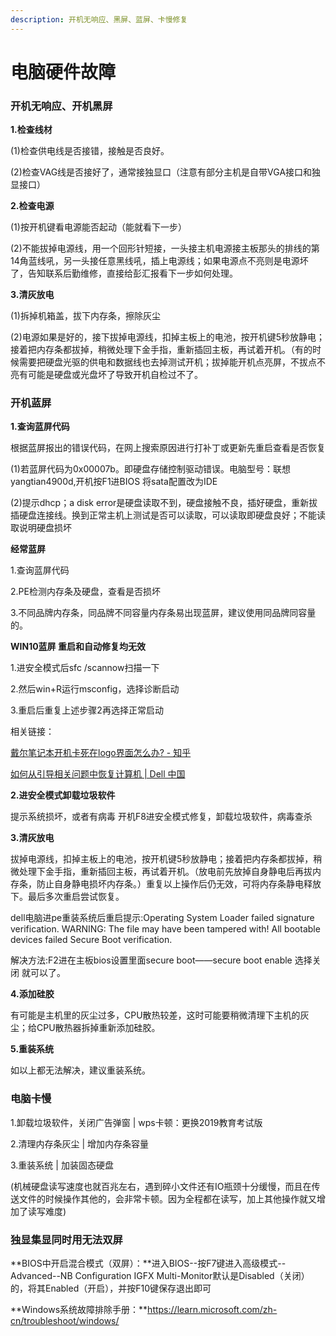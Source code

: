 ```yaml
---
description: 开机无响应、黑屏、蓝屏、卡慢修复
---
```


# 电脑硬件故障

### **开机无响应、开机黑屏**

**1.检查线材**

(1)检查供电线是否接错，接触是否良好。

(2)检查VAG线是否接好了，通常接独显口（注意有部分主机是自带VGA接口和独显接口）

**2.检查电源**

(1)按开机键看电源能否起动（能就看下一步）

(2)不能拔掉电源线，用一个回形针短接，一头接主机电源接主板那头的排线的第14角蓝线吼，另一头接任意黑线吼，插上电源线；如果电源点不亮则是电源坏了，告知联系后勤维修，直接给彭汇报看下一步如何处理。

**3.清灰放电**

(1)拆掉机箱盖，拔下内存条，擦除灰尘

(2)电源如果是好的，接下拔掉电源线，扣掉主板上的电池，按开机键5秒放静电；接着把内存条都拔掉，稍微处理下金手指，重新插回主板，再试着开机。（有的时候需要把硬盘光驱的供电和数据线也去掉测试开机；拔掉能开机点亮屏，不拔点不亮有可能是硬盘或光盘坏了导致开机自检过不了。

### 开机蓝屏

**1.查询蓝屏代码**

根据蓝屏报出的错误代码，在网上搜索原因进行打补丁或更新先重启查看是否恢复

(1)若蓝屏代码为0x00007b。即硬盘存储控制驱动错误。电脑型号：联想yangtian4900d,开机按F1进BIOS 将sata配置改为IDE

(2)提示dhcp；a disk error是硬盘读取不到，硬盘接触不良，插好硬盘，重新拔插硬盘连接线。换到正常主机上测试是否可以读取，可以读取即硬盘良好；不能读取说明硬盘损坏

**经常蓝屏**

1.查询蓝屏代码

2.PE检测内存条及硬盘，查看是否损坏

3.不同品牌内存条，同品牌不同容量内存条易出现蓝屏，建议使用同品牌同容量的。

**WIN10蓝屏 重启和自动修复均无效**

1.进安全模式后sfc /scannow扫描一下

2.然后win+R运行msconfig，选择诊断启动

3.重启后重复上述步骤2再选择正常启动

相关链接：

[戴尔笔记本开机卡死在logo界面怎么办? - 知乎](https://www.zhihu.com/question/381273642/answer/2749886545?utm\_id=0)

[如何从引导相关问题中恢复计算机 | Dell 中国](https://www.dell.com/support/contents/zh-cn/article/product-support/self-support-knowledgebase/fix-common-issues/no-boot)

**2.进安全模式卸载垃圾软件**

提示系统损坏，或者有病毒 开机F8进安全模式修复，卸载垃圾软件，病毒查杀

**3.清灰放电**

拔掉电源线，扣掉主板上的电池，按开机键5秒放静电；接着把内存条都拔掉，稍微处理下金手指，重新插回主板，再试着开机。（放电前先放掉自身静电后再拔内存条，防止自身静电损坏内存条。）重复以上操作后仍无效，可将内存条静电释放下。最后多次重启尝试恢复。

dell电脑进pe重装系统后重启提示:Operating System Loader failed signature verification. WARNING: The file may have been tampered with! All bootable devices failed Secure Boot verification.

解决方法:F2进在主板bios设置里面secure boot——secure boot enable 选择关闭 就可以了。

**4.添加硅胶**

有可能是主机里的灰尘过多，CPU散热较差，这时可能要稍微清理下主机的灰尘；给CPU散热器拆掉重新添加硅胶。

**5.重装系统**

如以上都无法解决，建议重装系统。

### 电脑卡慢

1.卸载垃圾软件，关闭广告弹窗 | wps卡顿：更换2019教育考试版

2.清理内存条灰尘 | 增加内存条容量

3.重装系统 | 加装固态硬盘

(机械硬盘读写速度也就百兆左右，遇到碎小文件还有IO瓶颈十分缓慢，而且在传送文件的时候操作其他的，会非常卡顿。因为全程都在读写，加上其他操作就又增加了读写难度)

### **独显集显同时用无法双屏**

**BIOS中开启混合模式（双屏）：**进入BIOS--按F7键进入高级模式--Advanced--NB Configuration IGFX Multi-Monitor默认是Disabled（关闭）的，将其Enabled（开启），并按F10键保存退出即可

**Windows系统故障排除手册：**https://learn.microsoft.com/zh-cn/troubleshoot/windows/
